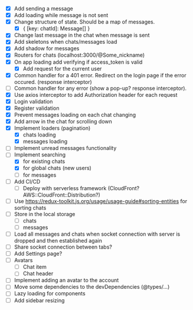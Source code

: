 - [x] Add sending a message
- [x] Add loading while message is not sent
- [x] Change structure of state. Should be a map of messages.
  - [x] { [key: chatId]: Message[] }
- [x] Change last message in the chat when message is sent
- [x] Add skeletons when chats/messages load
- [x] Add shadow for messages
- [x] Routers for chats (localhost:3000/@Some_nickname)
- [x] On app loading add verifying if access_token is valid
  - [x] Add request for the current user
- [x] Common handler for a 401 error. Redirect on the login page if the error occured. (response interceptor)
- [ ] Common handler for any error (show a pop-up? response interceptor).
- [x] Use axios interceptor to add Authorization header for each request
- [x] Login validation
- [x] Register validation
- [x] Prevent messages loading on each chat changing
- [x] Add arrow in the chat for scrolling down
- [x] Implement loaders (pagination)
  - [x] chats loading
  - [x] messages loading
- [ ] Implement unread messages functionality
- [ ] Implement searching
  - [x] for existing chats
  - [x] for global chats (new users)
  - [ ] for messages
- [ ] Add CI/CD
  - [ ] Deploy with serverless framework (CloudFront? AWS::CloudFront::Distribution?)
- [ ] Use https://redux-toolkit.js.org/usage/usage-guide#sorting-entities for sorting chats
- [ ] Store in the local storage
  - [ ] chats
  - [ ] messages
- [ ] Load all messages and chats when socket connection with server is dropped and then established again
- [ ] Share socket connection between tabs?
- [ ] Add Settings page?
- [ ] Avatars
  - [ ] Chat item
  - [ ] Chat header
- [ ] Implement adding an avatar to the account
- [ ] Move some dependencies to the devDependencies (@types/...)
- [ ] Lazy loading for components
- [ ] Add sidebar resizing
